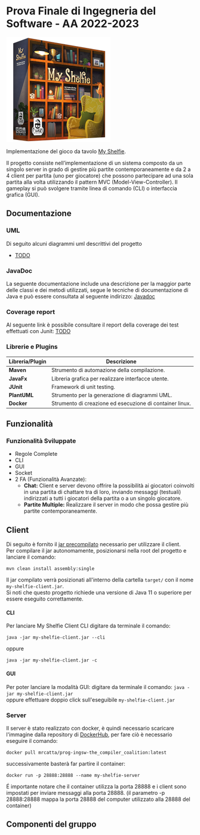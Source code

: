 # Prova Finale di Ingegneria del Software - AA 2022-2023

![alt text](src/main/resources/it/polimi/ingsw/View/GUI/17_MyShelfie_BGA/Publisher_material/Box%20noshadow%20280x280.png)

Implementazione del gioco da tavolo [My Shelfie](http://www.craniocreations.it/prodotto/my-shelfie/).

Il progetto consiste nell’implementazione di un sistema composto da un singolo server in grado di gestire più partite contemporaneamente e da 2 a 4 client per partita (uno per giocatore) che possono
partecipare ad una sola partita alla volta utilizzando il pattern MVC (Model-View-Controller). Il gameplay si può svolgere tramite linea di comando (CLI) o interfaccia grafica (GUI).

## Documentazione

### UML

Di seguito alcuni diagrammi uml descrittivi del progetto

- [TODO](https://....)

### JavaDoc

La seguente documentazione include una descrizione per la maggior parte delle classi e dei metodi utilizzati, segue le tecniche di documentazione di Java e può essere consultata al seguente
indirizzo: [Javadoc](https://)

### Coverage report

Al seguente link è possibile consultare il report della coverage dei test effettuati con Junit: [TODO](https://...)

### Librerie e Plugins

| Libreria/Plugin | Descrizione                                              |
|-----------------|----------------------------------------------------------|
| __Maven__       | Strumento di automazione della compilazione.             |
| __JavaFx__      | Libreria grafica per realizzare interfacce utente.       |
| __JUnit__       | Framework di unit testing.                               |
| __PlantUML__    | Strumento per la generazione di diagrammi UML.           |
| __Docker__      | Strumento di creazione ed esecuzione di container linux. |

## Funzionalità

### Funzionalità Sviluppate

- Regole Complete
- CLI
- GUI
- Socket
- 2 FA (Funzionalità Avanzate):
    - __Chat:__ Client e server devono offrire la possibilità ai giocatori coinvolti in una partita di chattare tra di loro, inviando messaggi (testuali) indirizzati a tutti i giocatori della partita
      o a un singolo giocatore.
    - __Partite Multiple:__ Realizzare il server in modo che possa gestire più partite contemporaneamente.

## Client

Di seguito è fornito il [jar precompilato](https://github.com/4faa3798-6b4b-4f8a-9118-c5ddfb0a0572) necessario per utilizzare il client. <br />
Per compilare il jar autonomamente, posizionarsi nella root del progetto e lanciare il comando:

```
mvn clean install assembly:single
```

Il jar compilato verrà posizionati all'interno della cartella ```target/``` con il nome ```my-shelfie-client.jar```. <br />
Si noti che questo progetto richiede una versione di Java 11 o superiore per essere eseguito correttamente.

#### CLI

Per lanciare My Shelfie Client CLI digitare da terminale il comando:

```
java -jar my-shelfie-client.jar --cli
```

oppure

```
java -jar my-shelfie-client.jar -c
```

#### GUI

Per poter lanciare la modalità GUI:
digitare da terminale il comando: ```java -jar my-shelfie-client.jar``` <br />
oppure
effettuare doppio click sull'eseguibile ```my-shelfie-client.jar```

### Server

Il server è stato realizzato con docker, è quindi necessario scaricare l'immagine dalla repository di [DockerHub](https://hub.docker.com/repository/docker/mrcatta/my-shelfie-server/general), per fare
ciò è necessario eseguire il comando:

```
docker pull mrcatta/prog-ingsw-the_compiler_coalition:latest
```

successivamente basterà far partire il container:

```
docker run -p 28888:28888 --name my-shelfie-server 
```

É importante notare che il container utilizza la porta 28888 e i client sono impostati per inviare messaggi alla porta 28888. (il parametro -p 28888:28888 mappa la porta 28888 del computer utilizzato
alla 28888 del container)

## Componenti del gruppo
